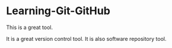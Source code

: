 # Learning-Git-GitHub
This is a great tool.

It is a great version control tool. It is also software repository tool.
